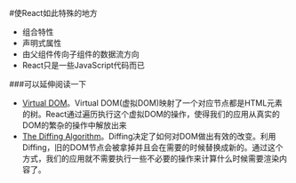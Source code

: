 #使React如此特殊的地方
- 组合特性
- 声明式属性
- 由父组件传向子组件的数据流方向
- React只是一些JavaScript代码而已

###可以延伸阅读一下
- [Virtual DOM](https://facebook.github.io/react/docs/optimizing-performance.html#avoid-reconciliation)。Virtual DOM(虚拟DOM)映射了一个对应节点都是HTML元素的树。React通过遍历执行这个虚拟DOM的操作，使得我们的应用从真实的DOM的繁杂的操作中解放出来
- [The Diffing Algorithm](https://facebook.github.io/react/docs/reconciliation.html#the-diffing-algorithm)。Diffing决定了如何对DOM做出有效的改变。利用Diffing，旧的DOM节点会被拿掉并且会在需要的时候替换成新的。通过这个方式，我们的应用就不需要执行一些不必要的操作来计算什么时候需要渲染内容了。

